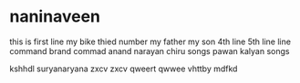 # naninaveen
this is first line
my bike
thied number
my father
my son
4th line 
5th line
line command 
brand commad
anand
narayan
chiru songs
pawan kalyan songs

kshhdl
suryanaryana
zxcv
zxcv
qweert
qwwee
vhttby
mdfkd
